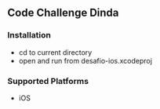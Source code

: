 ## Code Challenge Dinda
### Installation
- cd to current directory
- open and run from desafio-ios.xcodeproj

### Supported Platforms
- iOS
